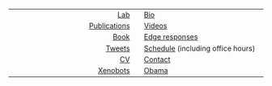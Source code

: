 <table align="center">
  <tr>
    <td width="300" align="right"><a href="https://meclab.org">Lab</a></td>
    <td rowspan="6"><img src="img/Josh.png" width="240"></td>
    <td width="300"><a href="bio.md">Bio</a></td>
  </tr>
  <tr>
    <td align="right"><a href="https://scholar.google.com/citations?user=Dj-kPasAAAAJ&hl=en&oi=ao">Publications</a></td>
    <td><a href="https://www.youtube.com/results?search_query=josh+bongard">Videos</a></td>
  </tr>
  <tr>
    <td align="right"><a href="https://www.amazon.com/o/ASIN/0262162393/ref=s9_asin_title/103-1396384-1927027">Book</a></td>
    <td><a href="https://www.edge.org/memberbio/joshua_bongard">Edge responses</a></td>
  </tr>
  <tr>
    <td align="right"><a href="https://twitter.com/DoctorJosh">Tweets</a></td>
    <td><a href="https://docs.google.com/document/d/1-Jx9owNRMs1IbH1sXvOCXTqUIxyaJkOtlWzZfFVMZzQ/edit?usp=sharing">Schedule</a> (including office hours)</td>
  </tr>
  <tr>
    <td align="right"><a href="https://jbongard.github.io/docs/CV.pdf">CV</a></td>
    <td><a href="https://www.uvm.edu/cems/cs/profiles/josh_bongard">Contact</a></td>
  </tr>
  <tr>
    <td align="right"><a href="https://cdorgs.github.io/">Xenobots</a></td>
    <td><a href="https://jbongard.github.io/img/2010_PECASE_HiRes.png">Obama</a></td>
  </tr>
</table>
